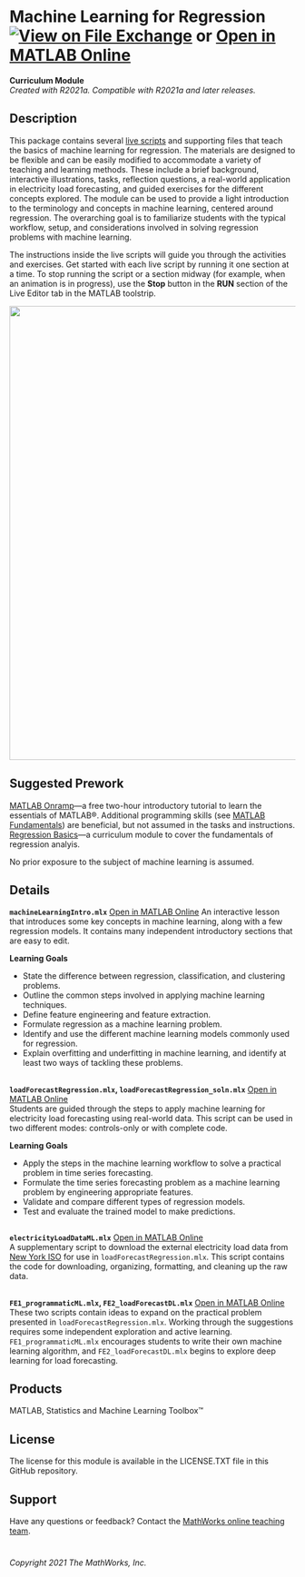 # Machine Learning for Regression [![View <File Exchange Title> on File Exchange](https://www.mathworks.com/matlabcentral/images/matlab-file-exchange.svg)](https://www.mathworks.com/matlabcentral/fileexchange/95903-machine-learning-for-regression) or [Open in MATLAB Online](https://matlab.mathworks.com/open/github/v1?repo=MathWorks-Teaching-Resources/Machine-Learning-for-Regression&project=MLforRegression.prj)
**Curriculum Module**  
_Created with R2021a. Compatible with R2021a and later releases._  

## Description ##
This package contains several [live scripts](https://www.mathworks.com/products/matlab/live-editor.html) and supporting files that teach the basics of machine learning for regression. The materials are designed to be flexible and can be easily modified to accommodate a variety of teaching and learning methods. These include a brief background, interactive illustrations, tasks, reflection questions, a real-world application in electricity load forecasting, and guided exercises for the different concepts explored. The module can be used to provide a light introduction to the terminology and concepts in machine learning, centered around regression. The overarching goal is to familiarize students with the typical workflow, setup, and considerations involved in solving regression problems with machine learning.  

The instructions inside the live scripts will guide you through the activities and exercises. Get started with each live script by running it one section at a time. To stop running the script or a section midway (for example, when an animation is in progress), use the **Stop** button in the **RUN** section of the Live Editor tab in the MATLAB toolstrip.  

<img src="https://user-images.githubusercontent.com/81376570/124604883-6261a280-de39-11eb-8928-7df4d87ccb58.gif" height = "800"/>  

## Suggested Prework ## 
[MATLAB Onramp](https://www.mathworks.com/learn/tutorials/matlab-onramp.html)—a free two-hour introductory tutorial to learn the essentials of MATLAB®. Additional programming skills (see [MATLAB Fundamentals](https://www.mathworks.com/training-schedule/matlab-fundamentals.html)) are beneficial, but not assumed in the tasks and instructions.  
[Regression Basics](https://www.mathworks.com/academia/courseware/regression-basics.html)—a curriculum module to cover the fundamentals of regression analyis.  

No prior exposure to the subject of machine learning is assumed.    

## Details ##
**`machineLearningIntro.mlx`** [Open in MATLAB Online](https://matlab.mathworks.com/open/github/v1?repo=MathWorks-Teaching-Resources/Machine-Learning-for-Regression&project=MLforRegression.prj&file=machineLearningIntro.mlx)
An interactive lesson that introduces some key concepts in machine learning, along with a few regression models. It contains many independent introductory sections that are easy to edit.

**Learning Goals**
- State the difference between regression, classification, and clustering problems.  
- Outline the common steps involved in applying machine learning techniques.
- Define feature engineering and feature extraction.
- Formulate regression as a machine learning problem.
- Identify and use the different machine learning models commonly used for regression.
- Explain overfitting and underfitting in machine learning, and identify at least two ways of tackling these problems.  

## ##
**`loadForecastRegression.mlx`, `loadForecastRegression_soln.mlx`** [Open in MATLAB Online](https://matlab.mathworks.com/open/github/v1?repo=MathWorks-Teaching-Resources/Machine-Learning-for-Regression&project=MLforRegression.prj&file=loadForecastRegression.mlx)  
Students are guided through the steps to apply machine learning for electricity load forecasting using real-world data. This script can be used in two different modes: controls-only or with complete code.

**Learning Goals**
- Apply the steps in the machine learning workflow to solve a practical problem in time series forecasting.
- Formulate the time series forecasting problem as a machine learning problem by engineering appropriate features.
- Validate and compare different types of regression models.
- Test and evaluate the trained model to make predictions.  

## ##
**`electricityLoadDataML.mlx`** [Open in MATLAB Online](https://matlab.mathworks.com/open/github/v1?repo=MathWorks-Teaching-Resources/Machine-Learning-for-Regression&project=MLforRegression.prj&file=electricityLoadDataML.mlx)  
A supplementary script to download the external electricity load data from [New York ISO](http://mis.nyiso.com/public/) for use in `loadForecastRegression.mlx`. This script contains the code for downloading, organizing, formatting, and cleaning up the raw data.  

## ##
**`FE1_programmaticML.mlx`, `FE2_loadForecastDL.mlx`** [Open in MATLAB Online](https://matlab.mathworks.com/open/github/v1?repo=MathWorks-Teaching-Resources/Machine-Learning-for-Regression&project=MLforRegression.prj&file=FE1_programmaticML.mlx)  
These two scripts contain ideas to expand on the practical problem presented in `loadForecastRegression.mlx`. Working through the suggestions requires some independent exploration and active learning. `FE1_programmaticML.mlx` encourages students to write their own machine learning algorithm, and `FE2_loadForecastDL.mlx` begins to explore deep learning for load forecasting.  

## Products ##
MATLAB, Statistics and Machine Learning Toolbox™

## License ##
The license for this module is available in the LICENSE.TXT file in this GitHub repository.

## Support ##
Have any questions or feedback? Contact the [MathWorks online teaching team](mailto:onlineteaching@mathworks.com).

# #
_Copyright 2021 The MathWorks, Inc._

